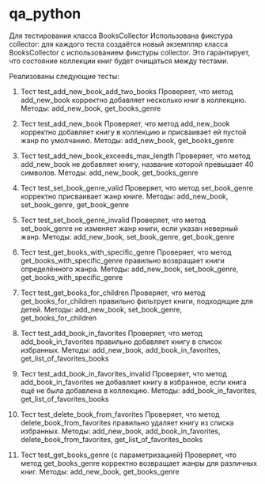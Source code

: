 # qa_python
Для тестирования класса BooksCollector
Использована фикстура collector: для каждого теста создаётся новый экземпляр класса BooksCollector с использованием фикстуры collector. Это гарантирует, что состояние коллекции книг будет очищаться между тестами.

Реализованы следующие тесты:
1. Тест test_add_new_book_add_two_books
Проверяет, что метод add_new_book корректно добавляет несколько книг в коллекцию.
Методы: add_new_book, get_books_genre

2. Тест test_add_new_book
Проверяет, что метод add_new_book корректно добавляет книгу в коллекцию и присваивает ей пустой жанр по умолчанию.
Методы: add_new_book, get_books_genre

3. Тест test_add_new_book_exceeds_max_length
Проверяет, что метод add_new_book не добавляет книгу, название которой превышает 40 символов.
Методы: add_new_book, get_books_genre

4. Тест test_set_book_genre_valid
Проверяет, что метод set_book_genre корректно присваивает жанр книге.
Методы: add_new_book, set_book_genre, get_book_genre

5. Тест test_set_book_genre_invalid
Проверяет, что метод set_book_genre не изменяет жанр книги, если указан неверный жанр.
Методы: add_new_book, set_book_genre, get_book_genre

6. Тест test_get_books_with_specific_genre
Проверяет, что метод get_books_with_specific_genre правильно возвращает книги определённого жанра.
Методы: add_new_book, set_book_genre, get_books_with_specific_genre

7. Тест test_get_books_for_children
Проверяет, что метод get_books_for_children правильно фильтрует книги, подходящие для детей.
Методы: add_new_book, set_book_genre, get_books_for_children

8. Тест test_add_book_in_favorites
Проверяет, что метод add_book_in_favorites правильно добавляет книгу в список избранных.
Методы: add_new_book, add_book_in_favorites, get_list_of_favorites_books

9.  Тест test_add_book_in_favorites_invalid
Проверяет, что метод add_book_in_favorites не добавляет книгу в избранное, если книга ещё не была добавлена в коллекцию.
Методы: add_book_in_favorites, get_list_of_favorites_books

10. Тест test_delete_book_from_favorites
Проверяет, что метод delete_book_from_favorites правильно удаляет книгу из списка избранных.
Методы: add_new_book, add_book_in_favorites, delete_book_from_favorites, get_list_of_favorites_books

11. Тест test_get_books_genre (с параметризацией)
Проверяет, что метод get_books_genre корректно возвращает жанры для различных книг.
Методы: add_new_book, get_books_genre